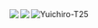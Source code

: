 <img src="https://github-readme-stats.vercel.app/api/top-langs/?Yuichiro-T25" alt="Yuichiro-T25" /> 
<a href="https://github.com/Yuichiro-T25">
  <img align="left" src="https://github-readme-stats.vercel.app/api?username=Yuichiro-T25&count_private=true&show_icons=true" />
</a>
<a href="https://github.com/Yuichiro-T25">
  <img align="left" src="https://github-readme-stats.vercel.app/api/top-langs/?username=Yuichiro-T25" />
</a>
